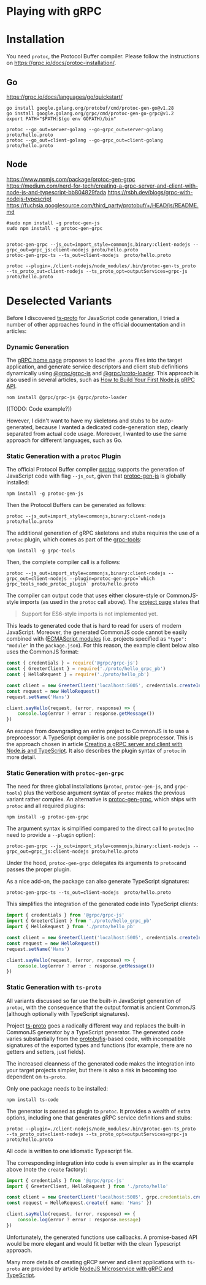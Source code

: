 # Playing with gRPC


# Installation

You need `protoc`, the Protocol Buffer compiler.
Please follow the instructions on https://grpc.io/docs/protoc-installation/.



## Go
https://grpc.io/docs/languages/go/quickstart/

```shell
go install google.golang.org/protobuf/cmd/protoc-gen-go@v1.28
go install google.golang.org/grpc/cmd/protoc-gen-go-grpc@v1.2
export PATH="$PATH:$(go env GOPATH)/bin"
```
```shell
protoc --go_out=server-golang --go-grpc_out=server-golang proto/hello.proto
protoc --go_out=client-golang --go-grpc_out=client-golang proto/hello.proto
```

## Node
https://www.npmjs.com/package/protoc-gen-grpc
https://medium.com/nerd-for-tech/creating-a-grpc-server-and-client-with-node-js-and-typescript-bb804829fada
https://rsbh.dev/blogs/grpc-with-nodejs-typescript
https://fuchsia.googlesource.com/third_party/protobuf/+/HEAD/js/README.md

```shell
#sudo npm install -g protoc-gen-js
sudo npm install -g protoc-gen-grpc
```

```shell

```

```shell
protoc-gen-grpc --js_out=import_style=commonjs,binary:client-nodejs --grpc_out=grpc_js:client-nodejs proto/hello.proto
protoc-gen-grpc-ts --ts_out=client-nodejs  proto/hello.proto
```

```shell
protoc --plugin=./client-nodejs/node_modules/.bin/protoc-gen-ts_proto --ts_proto_out=client-nodejs --ts_proto_opt=outputServices=grpc-js proto/hello.proto
```

# Deselected Variants
Before I discovered [ts-proto](https://github.com/stephenh/ts-proto) for JavaScript code generation,
I tried a number of other approaches found in the official documentation and in articles:

### Dynamic Generation
The [gRPC home page](https://grpc.io/docs/languages/node/basics/) proposes to load the `.proto` files into the
target application, and generate service descriptors and client stub definitions dynamically using
[@grpc/grpc-js](https://www.npmjs.com/package/@grpc/grpc-js) and [@grpc/proto-loader](https://www.npmjs.com/package/@grpc/proto-loader).
This approach is also used in several articles, such as
[How to Build Your First Node.js gRPC API](https://www.trendmicro.com/en_us/devops/22/f/grpc-api-tutorial.html).

```shell
nom install @grpc/grpc-js @grpc/proto-loader
```
((TODO: Code example?))

However, I didn't want to have my skeletons and stubs to be auto-generated,
because I wanted a dedicated code-generation step, clearly separated from actual code usage.
Moreover, I wanted to use the same approach for different languages, such as Go.

### Static Generation with a `protoc` Plugin
The official Protocol Buffer compiler [protoc](https://grpc.io/docs/protoc-installation/) supports the generation of
JavaScript code with flag `--js_out`, given that [protoc-gen-js](https://www.npmjs.com/package/protoc-gen-js) is globally installed:
```shell
npm install -g protoc-gen-js
```
Then the Protocol Buffers can be generated as follows:
```shell
protoc --js_out=import_style=commonjs,binary:client-nodejs proto/hello.proto
```
The additional generation of gRPC skeletons and stubs requires the use of a `protoc` plugin,
which comes as part of the [grpc-tools](https://www.npmjs.com/package/grpc-tools):
```shell
npm install -g grpc-tools
```
Then, the complete compiler call is a follows:
```shell
protoc --js_out=import_style=commonjs,binary:client-nodejs --grpc_out=client-nodejs --plugin=protoc-gen-grpc=`which grpc_tools_node_protoc_plugin` proto/hello.proto
```
The compiler can output code that uses either closure-style or CommonJS-style imports (as used in the `protoc` call above).
The [project page](https://github.com/protocolbuffers/protobuf-javascript) states that
> Support for ES6-style imports is not implemented yet.

This leads to generated code that is hard to read for users of modern JavaScript.
Moreover, the generated CommonJS code cannot be easily combined with ([ECMAScript modules](https://nodejs.org/api/esm.html)
(i.e. projects specified as `"type": "module"` in the `package.json`).
For this reason, the example client below also uses the CommonJS format:

```javascript
const { credentials } = require('@grpc/grpc-js')
const { GreeterClient } = require('./proto/hello_grpc_pb')
const { HelloRequest } = require('./proto/hello_pb')

const client = new GreeterClient('localhost:5005', credentials.createInsecure())
const request = new HelloRequest()
request.setName('Hans')

client.sayHello(request, (error, response) => {
    console.log(error ? error : response.getMessage())
})
```
An escape from downgrading an entire project to CommonJS is to use a preprocessor. 
A TypeScript compiler is one possible preprocessor. 
This is the approach chosen in article [Creating a gRPC server and client with Node.js and TypeScript](https://medium.com/nerd-for-tech/creating-a-grpc-server-and-client-with-node-js-and-typescript-bb804829fada).
It also describes the plugin syntax of `protoc` in more detail.

### Static Generation with `protoc-gen-grpc`
The need for three global installations (`protoc`, `protoc-gen-js`, and `grpc-tools`)
plus the verbose argument syntax of `protoc` makes the previous variant rather complex.
An alternative is [protoc-gen-grpc](https://www.npmjs.com/package/protoc-gen-grpc),
which ships with `protoc` and all required plugins:
```shell
npm install -g protoc-gen-grpc
```
The argument syntax is simplified compared to the direct call to `protoc`(no need to provide a `--plugin` option): 
```shell
protoc-gen-grpc --js_out=import_style=commonjs,binary:client-nodejs --grpc_out=grpc_js:client-nodejs proto/hello.proto
```
Under the hood, `protoc-gen-grpc` delegates its arguments to `protoc`and passes the proper plugin.

As a nice add-on, the package can also generate TypeScript signatures:
```shell
protoc-gen-grpc-ts --ts_out=client-nodejs  proto/hello.proto
```
This simplifies the integration of the generated code into TypeScript clients:
```typescript
import { credentials } from '@grpc/grpc-js'
import { GreeterClient } from './proto/hello_grpc_pb'
import { HelloRequest } from './proto/hello_pb'

const client = new GreeterClient('localhost:5005', credentials.createInsecure())
const request = new HelloRequest()
request.setName('Hans')

client.sayHello(request, (error, response) => {
    console.log(error ? error : response.getMessage())
})
```

### Static Generation with `ts-proto`
All variants discussed so far use the built-in JavaScript generation of `protoc`,
with the consequence that the output format is ancient CommonJS (although optionally with TypeScript signatures).

Project [ts-proto](https://github.com/stephenh/ts-proto) goes a radically different way
and replaces the built-in CommonJS generator by a TypeScript generator.
The generated code varies substantially from the [protobufjs](https://www.npmjs.com/package/protobufjs)-based code,
with incompatible signatures of the exported types and functions (for example, there are no getters and setters, just fields).

The increased cleanness of the generated code makes the integration into your target projects simpler,
but there is also a risk in becoming too dependent on `ts-proto`.

Only one package needs to be installed:
```shell
npm install ts-code
```
The generator is passed as plugin to `protoc`.
It provides a wealth of extra options, including one that generates gRPC service definitions and stubs:

```shell
protoc --plugin=./client-nodejs/node_modules/.bin/protoc-gen-ts_proto --ts_proto_out=client-nodejs --ts_proto_opt=outputServices=grpc-js proto/hello.proto
```
All code is written to one idiomatic Typescript file.

The corresponding integration into code is even simpler as in the example above (note the `create` factory):
```typescript
import { credentials } from '@grpc/grpc-js'
import { GreeterClient, HelloRequest } from './proto/hello'

const client = new GreeterClient('localhost:5005', grpc.credentials.createInsecure())
const request = HelloRequest.create({ name: 'Hans' })

client.sayHello(request, (error, response) => {
    console.log(error ? error : response.message)
})
```
Unfortunately, the generated functions use callbacks.
A promise-based API would be more elegant and would fit better with the clean Typescript approach.

Many more details of creating gRCP server and client applications with `ts-proto` are provided
by article [NodeJS Microservice with gRPC and TypeScript](https://rsbh.dev/blogs/grpc-with-nodejs-typescript).